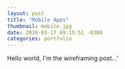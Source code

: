 ```yaml
---
layout: post
title: "Mobile Apps"
thumbnail: mobile.jpg
date: 2016-03-17 09:15:51 -0300
categories: portfolio
---
```

Hello world, I'm the wireframing post...'